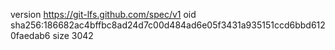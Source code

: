 version https://git-lfs.github.com/spec/v1
oid sha256:186682ac4bffbc8ad24d7c00d484ad6e05f3431a935151ccd6bbd6120faedab6
size 3042
